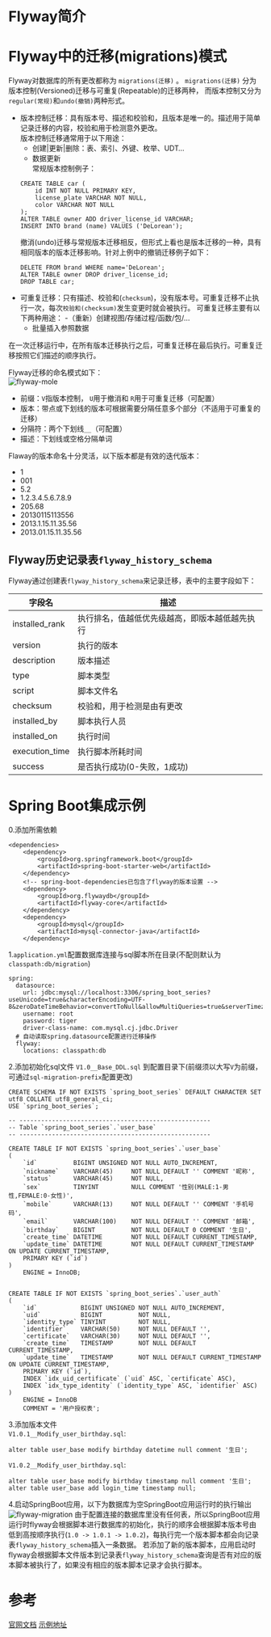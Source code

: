 

# Flyway简介

# Flyway中的迁移(migrations)模式
 Flyway对数据库的所有更改都称为 `migrations(迁移)` 。 `migrations(迁移)` 分为版本控制(Versioned)迁移与可重复(Repeatable)的迁移两种，
 而版本控制又分为`regular(常规)`和`undo(撤销)`两种形式。  
 - 版本控制迁移：具有版本号、描述和校验和，且版本是唯一的。描述用于简单记录迁移的内容，校验和用于检测意外更改。  
   版本控制迁移通常用于以下用途：
   - 创建|更新|删除：表、索引、外键、枚举、UDT…  
   - 数据更新  
   常规版本控制例子：
   ```
   CREATE TABLE car (
       id INT NOT NULL PRIMARY KEY,
       license_plate VARCHAR NOT NULL,
       color VARCHAR NOT NULL
   );
   ALTER TABLE owner ADD driver_license_id VARCHAR;
   INSERT INTO brand (name) VALUES ('DeLorean');
   ```
   撤消(undo)迁移与常规版本迁移相反，但形式上看也是版本迁移的一种，具有相同版本的版本迁移影响。针对上例中的撤销迁移例子如下：  
   ```
   DELETE FROM brand WHERE name='DeLorean';
   ALTER TABLE owner DROP driver_license_id;
   DROP TABLE car;
   ```
 - 可重复迁移：只有描述、校验和(`checksum`)，没有版本号。可重复迁移不止执行一次，每次`校验和(checksum)`发生变更时就会被执行。 
   可重复迁移主要有以下两种用途：
   -（重新）创建视图/存储过程/函数/包/…
   - 批量插入参照数据

在一次迁移运行中，在所有版本迁移执行之后，可重复迁移在最后执行。可重复迁移按照它们描述的顺序执行。  

Flyway迁移的命名模式如下：  
![flyway-mole](https://img-blog.csdnimg.cn/20210113143311791.png?x-oss-process=image/watermark,type_ZmFuZ3poZW5naGVpdGk,shadow_10,text_aHR0cHM6Ly9ibG9nLmNzZG4ubmV0L3oyODEyNjMwOA==,size_16,color_FFFFFF,t_70)

- 前缀：`V`指版本控制， `U`用于撤消和 `R`用于可重复迁移（可配置）  
- 版本：带点或下划线的版本可根据需要分隔任意多个部分（不适用于可重复的迁移）  
- 分隔符：两个下划线`__`（可配置）  
- 描述：下划线或空格分隔单词  

Flaway的版本命名十分灵活，以下版本都是有效的迭代版本：
- 1
- 001
- 5.2
- 1.2.3.4.5.6.7.8.9
- 205.68
- 20130115113556
- 2013.1.15.11.35.56
- 2013.01.15.11.35.56

## Flyway历史记录表`flyway_history_schema`
Flyway通过创建表`flyway_history_schema`来记录迁移，表中的主要字段如下：  

|   字段名   |   描述   |
|   ------     |   ------    |
|   installed_rank   | 执行排名，值越低优先级越高，即版本越低越先执行  |
|   version          | 执行的版本 |
|   description      | 版本描述   |
|   type             | 脚本类型   |
|   script           | 脚本文件名 |
|   checksum         | 校验和，用于检测是由有更改    |
|   installed_by     | 脚本执行人员 |
|   installed_on     | 执行时间     |
|   execution_time   | 执行脚本所耗时间 |
|   success          | 是否执行成功(0-失败，1成功) |

# Spring Boot集成示例  

0.添加所需依赖
```
<dependencies>
    <dependency>
        <groupId>org.springframework.boot</groupId>
        <artifactId>spring-boot-starter-web</artifactId>
    </dependency>
    <!-- spring-boot-dependencies已包含了flyway的版本设置 -->
    <dependency>
        <groupId>org.flywaydb</groupId>
        <artifactId>flyway-core</artifactId>
    </dependency>
    <dependency>
        <groupId>mysql</groupId>
        <artifactId>mysql-connector-java</artifactId>
    </dependency>
```

1.`application.yml`配置数据库连接与sql脚本所在目录(不配则默认为`classpath:db/migration`)  
```
spring:
  datasource:
    url: jdbc:mysql://localhost:3306/spring_boot_series?useUnicode=true&characterEncoding=UTF-8&zeroDateTimeBehavior=convertToNull&allowMultiQueries=true&serverTimezone=GMT
    username: root
    password: tiger
    driver-class-name: com.mysql.cj.jdbc.Driver
  # 自动读取spring.datasource配置进行迁移操作
  flyway:
    locations: classpath:db
```

2.添加初始化sql文件 `V1.0__Base_DDL.sql` 到配置目录下(前缀须以大写`V`为前缀，可通过`sql-migration-prefix`配置更改)  
```
CREATE SCHEMA IF NOT EXISTS `spring_boot_series` DEFAULT CHARACTER SET utf8 COLLATE utf8_general_ci;
USE `spring_boot_series`;

-- -----------------------------------------------------
-- Table `spring_boot_series`.`user_base`
-- -----------------------------------------------------

CREATE TABLE IF NOT EXISTS `spring_boot_series`.`user_base`
(
    `id`          BIGINT UNSIGNED NOT NULL AUTO_INCREMENT,
    `nickname`    VARCHAR(45)     NOT NULL DEFAULT '' COMMENT '昵称',
    `status`      VARCHAR(45)     NOT NULL,
    `sex`         TINYINT         NULL COMMENT '性别(MALE:1-男性,FEMALE:0-女性)',
    `mobile`      VARCHAR(13)     NOT NULL DEFAULT '' COMMENT '手机号码',
    `email`       VARCHAR(100)    NOT NULL DEFAULT '' COMMENT '邮箱',
    `birthday`    BIGINT          NOT NULL DEFAULT 0 COMMENT '生日',
    `create_time` DATETIME        NOT NULL DEFAULT CURRENT_TIMESTAMP,
    `update_time` DATETIME        NOT NULL DEFAULT CURRENT_TIMESTAMP ON UPDATE CURRENT_TIMESTAMP,
    PRIMARY KEY (`id`)
)
    ENGINE = InnoDB;


CREATE TABLE IF NOT EXISTS `spring_boot_series`.`user_auth`
(
    `id`            BIGINT UNSIGNED NOT NULL AUTO_INCREMENT,
    `uid`           BIGINT          NOT NULL,
    `identity_type` TINYINT         NOT NULL,
    `identifier`    VARCHAR(50)     NOT NULL DEFAULT '',
    `certificate`   VARCHAR(30)     NOT NULL DEFAULT '',
    `create_time`   TIMESTAMP       NOT NULL DEFAULT CURRENT_TIMESTAMP,
    `update_time`   TIMESTAMP       NOT NULL DEFAULT CURRENT_TIMESTAMP ON UPDATE CURRENT_TIMESTAMP,
    PRIMARY KEY (`id`),
    INDEX `idx_uid_certificate` (`uid` ASC, `certificate` ASC),
    INDEX `idx_type_identity` (`identity_type` ASC, `identifier` ASC)
)
    ENGINE = InnoDB
    COMMENT = '用户授权表';
```
  
3.添加版本文件  
`V1.0.1__Modify_user_birthday.sql`:
```
alter table user_base modify birthday datetime null comment '生日';
```
`V1.0.2__Modify_user_birthday.sql`:
```
alter table user_base modify birthday timestamp null comment '生日';
alter table user_base add login_time timestamp null;
```

4.启动SpringBoot应用，以下为数据库为空SpringBoot应用运行时的执行输出
![flyway-migration](https://img-blog.csdnimg.cn/20210113135458323.png?x-oss-process=image/watermark,type_ZmFuZ3poZW5naGVpdGk,shadow_10,text_aHR0cHM6Ly9ibG9nLmNzZG4ubmV0L3oyODEyNjMwOA==,size_16,color_FFFFFF,t_70)
由于配置连接的数据库里没有任何表，所以SpringBoot应用运行时flyway会根据脚本进行数据库的初始化，执行的顺序会根据脚本版本号由低到高按顺序执行(`1.0 -> 1.0.1 -> 1.0.2`)，每执行完一个版本脚本都会向记录表`flyway_history_schema`插入一条数据。
若添加了新的版本脚本，应用启动时flyway会根据脚本文件版本到记录表`flyway_history_schema`查询是否有对应的版本脚本被执行了，如果没有相应的版本脚本记录才会执行脚本。


# 参考
[官网文档](https://flywaydb.org/documentation/concepts/migrations#overview)
[示例地址](https://github.com/Wilson-He/spring-boot-series/tree/master/spring-boot-flyway-demo)
